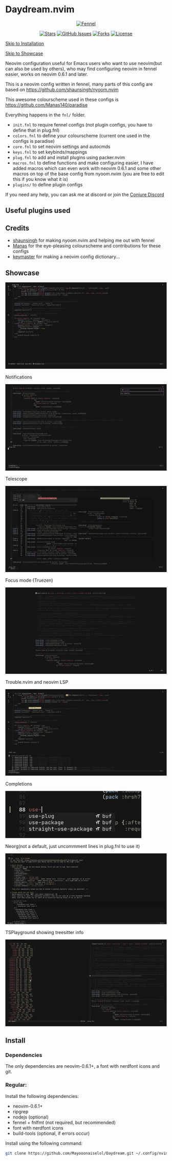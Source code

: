 # Daydream.nvim

<div align="center">

[![Fennel](	https://img.shields.io/badge/Made%20with%20Fennel-2C2D72?style=for-the-badge&logo=lua&logoColor=white)](https://fennel-lang.org)

</div>

<div align="center">

[![Stars](https://img.shields.io/github/stars/Mayooonaiselol/Daydream.nvim?color=%23b66467&style=for-the-badge)](https://github.com/Mayooonaiselol/Daydream.nvim/stargazers)
[![GitHub Issues](https://img.shields.io/github/issues/Mayooonaiselol/Daydream.nvim?color=%238c977d&style=for-the-badge)](https://github.com/Mayooonaiselol/Daydream.nvim/issues)
[![Forks](https://img.shields.io/github/forks/Mayooonaiselol/Daydream.nvim?color=%23d9bc8c&logoColor=%23151515&style=for-the-badge)](https://github.com/Mayooonaiselol/Daydream.nvim/network/members)
[![License](https://img.shields.io/github/license/Mayooonaiselol/Daydream.nvim?color=%238da3b9&style=for-the-badge)](https://mit-license.org/)

</div>

[Skip to Installation](https://github.com/Mayooonaiselol/Daydream.nvim/tree/master#install)

[Skip to Showcase](https://github.com/Mayooonaiselol/Daydream.nvim/tree/master#showcase)

Neovim configuration useful for Emacs users who want to use neovim(but can also be used by others), who may find configuring neovim in fennel easier, works on neovim 0.6.1 and later.

This is a neovim config written in fennel, many parts of this config are based on https://github.com/shaunsingh/nyoom.nvim

This awesome colourscheme used in these configs is https://github.com/Manas140/paradise

Everything happens in the `fnl/` folder.

- `init.fnl` to require fennel configs (not plugin configs, you have to define that in plug.fnl)
- `colors.fnl` to define your colourscheme (current one used in the configs is paradise)
- `core.fnl` to set neovim settings and autocmds
- `keys.fnl` to set keybinds/mappings
- `plug.fnl` to add and install plugins using packer.nvim
- `macros.fnl` to define functions and make configuring easier, I have added macros which can even work with neovim 0.6.1 and some other macros on top of the base config from nyoom.nvim (you are free to edit this if you know what it is)
- `plugins/` to define plugin configs

If you need any help, you can ask me at discord or join the [Conjure Discord](https://conjure.fun/discord)

## Useful plugins used



## Credits

- [shaunsingh](https://github.com/shaunsingh) for making nyoom.nvim and helping me out with fennel
- [Manas](https://github.com/Manas140) for the eye-pleasing colourscheme and contributions for these configs
- [keymaster](https://github.com/pagankeymaster) for making a neovim config dictionary...

## Showcase

![img5](Screenshots/1648900820_grim.png)

Notifications

![img1](Screenshots/1648900691_grim.png)

Telescope

![img2](Screenshots/1648900716_grim.png)

Focus mode (Truezen)

![img3](Screenshots/1648900737_grim.png)

Trouble.nvim and neovim LSP

![img4](Screenshots/1648900771_grim.png)

Completions

![img6](Screenshots/1648900879_grim.png)

Neorg(not a default, just uncommment lines in plug.fnl to use it)

![img7](Screenshots/1648900931_grim.png)

TSPlayground showing treesitter info

![img8](Screenshots/1648901062_grim.png)

## Install

### Dependencies

The only dependencies are neovim-0.6.1+, a font with nerdfont icons and git.

### Regular:

Install the following dependencies: 
- neovim-0.6.1+
- ripgrep
- nodejs (optional)
- fennel + fnlfmt (not required, but recommended)
- font with nerdfont icons
- build-tools (optional, if errors occur)

Install using the following command:

```bash
git clone https://github.com/Mayooonaiselol/Daydream.git ~/.config/nvim --depth 1 && nvim +PackerSync
```
